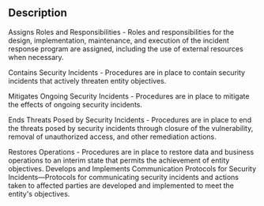 ## Description

Assigns Roles and Responsibilities - Roles and responsibilities for the design, implementation, maintenance, and execution of the incident response program are assigned, including the use of external resources when necessary.

Contains Security Incidents - Procedures are in place to contain security incidents that actively threaten entity objectives.

Mitigates Ongoing Security Incidents - Procedures are in place to mitigate the effects of ongoing security incidents.

Ends Threats Posed by Security Incidents - Procedures are in place to end the threats posed by security incidents through closure of the vulnerability, removal of unauthorized access, and other remediation actions.

Restores Operations - Procedures are in place to restore data and business operations to an interim state that permits the achievement of entity objectives.
Develops and Implements Communication Protocols for Security Incidents—Protocols for communicating security incidents and actions taken to affected parties are developed and implemented to meet the entity's objectives.
